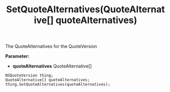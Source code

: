 ﻿---
uid: crmscript_ref_NSQuoteVersion_SetQuoteAlternatives
title: SetQuoteAlternatives(QuoteAlternative[] quoteAlternatives)
intellisense: NSQuoteVersion.SetQuoteAlternatives
keywords: NSQuoteVersion, GetQuoteAlternatives
so.topic: reference
---

The QuoteAlternatives for the QuoteVersion

**Parameter:** 
 - **quoteAlternatives** QuoteAlternative[]

```crmscript
NSQuoteVersion thing;
QuoteAlternative[] quoteAlternatives;
thing.SetQuoteAlternatives(quoteAlternatives);
```

